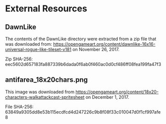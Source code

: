 # External Resources

## DawnLike

The contents of the DawnLike directory were extracted from a zip file that
was downloaded from: https://opengameart.org/content/dawnlike-16x16-universal-rogue-like-tileset-v181
on November 26, 2017.

Zip SHA-256: eec5602d657183fa887339b6dada0f6ab0f460ac0d0cf486ff08fea199fa47f3

## antifarea_18x20chars.png

This image was downloaded from https://opengameart.org/content/18x20-characters-walkattackcast-spritesheet on December 1, 2017.

File SHA-256: 63849a9305dd8e53b115ecdfcd4d247226c9b8f08f33c010047d0f1cf997afe8
